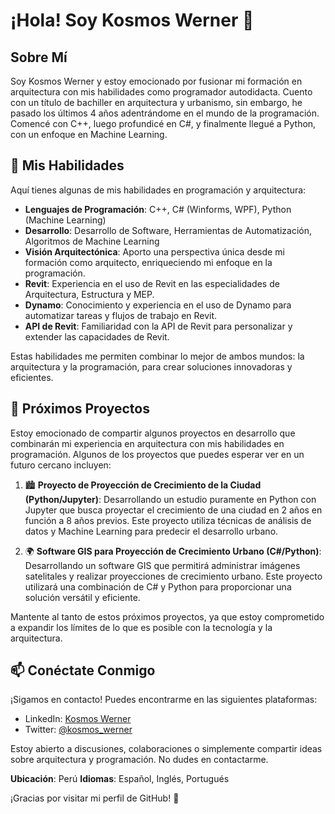 # ¡Hola! Soy Kosmos Werner 👋

## Sobre Mí

Soy Kosmos Werner y estoy emocionado por fusionar mi formación en arquitectura con mis habilidades como programador autodidacta. Cuento con un título de bachiller en arquitectura y urbanismo, sin embargo, he pasado los últimos 4 años adentrándome en el mundo de la programación. Comencé con C++, luego profundicé en C#, y finalmente llegué a Python, con un enfoque en Machine Learning.

## 🚀 Mis Habilidades

Aquí tienes algunas de mis habilidades en programación y arquitectura:

- **Lenguajes de Programación**: C++, C# (Winforms, WPF), Python (Machine Learning)
- **Desarrollo**: Desarrollo de Software, Herramientas de Automatización, Algoritmos de Machine Learning
- **Visión Arquitectónica**: Aporto una perspectiva única desde mi formación como arquitecto, enriqueciendo mi enfoque en la programación.
- **Revit**: Experiencia en el uso de Revit en las especialidades de Arquitectura, Estructura y MEP.
- **Dynamo**: Conocimiento y experiencia en el uso de Dynamo para automatizar tareas y flujos de trabajo en Revit.
- **API de Revit**: Familiaridad con la API de Revit para personalizar y extender las capacidades de Revit.

Estas habilidades me permiten combinar lo mejor de ambos mundos: la arquitectura y la programación, para crear soluciones innovadoras y eficientes.

## 🌟 Próximos Proyectos

Estoy emocionado de compartir algunos proyectos en desarrollo que combinarán mi experiencia en arquitectura con mis habilidades en programación. Algunos de los proyectos que puedes esperar ver en un futuro cercano incluyen:

1. 🏙️ **Proyecto de Proyección de Crecimiento de la Ciudad (Python/Jupyter)**: Desarrollando un estudio puramente en Python con Jupyter que busca proyectar el crecimiento de una ciudad en 2 años en función a 8 años previos. Este proyecto utiliza técnicas de análisis de datos y Machine Learning para predecir el desarrollo urbano.

2. 🌍 **Software GIS para Proyección de Crecimiento Urbano (C#/Python)**: Desarrollando un software GIS que permitirá administrar imágenes satelitales y realizar proyecciones de crecimiento urbano. Este proyecto utilizará una combinación de C# y Python para proporcionar una solución versátil y eficiente.

Mantente al tanto de estos próximos proyectos, ya que estoy comprometido a expandir los límites de lo que es posible con la tecnología y la arquitectura.

## 📫 Conéctate Conmigo

¡Sigamos en contacto! Puedes encontrarme en las siguientes plataformas:

- LinkedIn: [Kosmos Werner](https://www.linkedin.com/in/kosmos-werner-heisenberg/) 
- Twitter: [@kosmos_werner](https://twitter.com/kosmos_werner)

Estoy abierto a discusiones, colaboraciones o simplemente compartir ideas sobre arquitectura y programación. No dudes en contactarme.

**Ubicación**: Perú
**Idiomas**: Español, Inglés, Portugués

¡Gracias por visitar mi perfil de GitHub! 🙌
